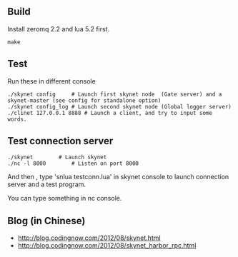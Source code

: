 ## Build

Install zeromq 2.2 and lua 5.2 first.

```
make
```

## Test

Run these in different console

```
./skynet config		# Launch first skynet node  (Gate server) and a skynet-master (see config for standalone option)
./skynet config_log	# Launch second skynet node (Global logger server)
./clinet 127.0.0.1 8888	# Launch a client, and try to input some words.
```

## Test connection server

```
./skynet 		# Launch skynet
./nc -l 8000		# Listen on port 8000 
```

And then , type 'snlua testconn.lua' in skynet console to launch connection server and a test program.

You can type something in nc console.

## Blog (in Chinese)

* http://blog.codingnow.com/2012/08/skynet.html
* http://blog.codingnow.com/2012/08/skynet_harbor_rpc.html
